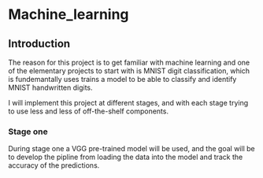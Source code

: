 # Machine_learning

## Introduction
The reason for this project is to get familiar with machine learning and one of the elementary projects to start with is MNIST digit classification, which is fundemantally uses trains a model to be able to classify and identify MNIST handwritten digits.

I will implement this project at different stages, and with each stage trying to use less and less of off-the-shelf components. 

### Stage one
During stage one a VGG pre-trained model will be used, and the goal will be to develop the pipline from loading the data into the model and track the accuracy of the predictions. 

